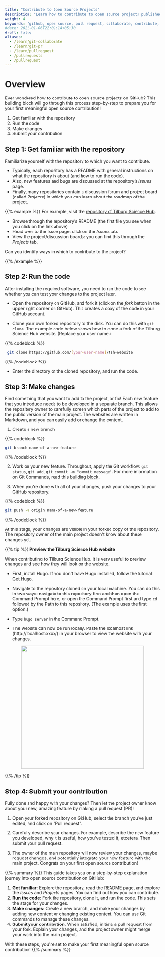 ```yaml
---
title: "Contribute to Open Source Projects"
description: "Learn how to contribute to open source projects published on GitHub."
weight: 4
keywords: "github, open source, pull request, collaborate, contribute, git, repository, forking, cloning, science, project, contribution"
#date: 2021-01-06T22:01:14+05:30
draft: false
aliases:
  - /learn/git-collaborate
  - /learn/git-pr
  - /learn/pullrequest
  - /pullrequests
  - /pullrequest
---
```


# Overview

Ever wondered how to contribute to open source projects on GitHub? This building block will go through this process step-by-step to prepare you for your first meaningful open source contribution!

1.  Get familiar with the repository
2.  Run the code
3.  Make changes
4.  Submit your contribution

## Step 1: Get familiar with the repository

Familiarize yourself with the repository to which you want to contribute.

- Typically, each repository has a README with general instructions on what the repository is about (and how to run the code).
- Also, new features and bugs are discussed at the repository’s _Issues_ page.
- Finally, many repositories contain a discussion forum and project board (called _Projects_) in which you can learn about the roadmap of the project.

{{% example %}}
For example, visit the [repository of Tilburg Science Hub](https://github.com/tilburgsciencehub/tsh-website).

- Browse through the repository’s README (the first file you see when you click on the link above)
- Head over to the issue page: click on the _Issues_ tab.
- View the project/discussion boards: you can find this through the _Projects_ tab.

Can you identify ways in which to contribute to the project?

{{% /example %}}

## Step 2: Run the code

After installing the required software, you need to run the code to see whether you can test your changes to the project later.

- Open the repository on GitHub, and fork it (click on the _fork_ button in the upper right corner on GitHub). This creates a copy of the code in your GitHub account.

- Clone your own forked repository to the disk. You can do this with `git clone`. The example code below shows how to clone a fork of the Tilburg Science Hub website. (Replace your user name.)

{{% codeblock %}}

```bash
 git clone https://github.com/[your-user-name]/tsh-website
```

{{% /codeblock %}}

- Enter the directory of the cloned repository, and run the code.

## Step 3: Make changes

Find something that you want to add to the project, or fix! Each new feature that you introduce needs to be developed in a separate branch. This allows the repository owner to carefully screen which parts of the project to add to the public version of the main project. The websites are written in Markdown, and you can easily add or change the content.

1. Create a new branch

{{% codeblock %}}

```bash
git branch name-of-a-new-feature
```

{{% /codeblock %}}

2. Work on your new feature. Throughout, apply the Git workflow: `git status`, `git add`, `git commit -m "commit message"`. For more information on Git Commands, read this [building block](/topics/contribute-and-share-your-work/most-important-git-commands/).

3. When you’re done with all of your changes, push your changes to your GitHub repository.

{{% codeblock %}}

```bash
git push -u origin name-of-a-new-feature
```

{{% /codeblock %}}

At this stage, your changes are visible in your forked copy of the repository. The repository owner of the main project doesn't know about these changes yet.

{{% tip %}}
**Preview the Tilburg Science Hub website**

When contributing to Tilburg Science Hub, it is very useful to preview changes and see how they will look on the website.

- First, install Hugo. If you don't have Hugo installed, follow the tutorial [Get Hugo](https://tilburgsciencehub.com/topics/collaborate-share/share-your-work/content-creation/hugo-website/get-hugo/).

- Navigate to the repository cloned on your local machine. You can do this in two ways: navigate to this repository first and then open the Command Prompt here, or open the Command Prompt first and type `cd` followed by the Path to this repository. (The example uses the first option.)

- Type `hugo server` in the Command Prompt.

- The website can now be run locally. Paste the localhost link (http://localhost:xxxx/) in your browser to view the website with your changes.

<p align = "center">
<img src = "../images/hugoserver.png" width="400">
</p>

{{% /tip %}}

## Step 4: Submit your contribution

Fully done and happy with your changes? Then let the project owner know about your new, amazing feature by making a pull request (PR)!

1. Open your forked repository on GitHub, select the branch you've just edited, and click on "Pull request".

2. Carefully describe your changes. For example, describe the new feature you developed, why it is useful, how you've tested it, etcetera. Then submit your pull request.

3. The owner of the main repository will now review your changes, maybe request changes, and potentially integrate your new feature with the main project. Congrats on your first open source contribution!

{{% summary %}}
This guide takes you on a step-by-step explanation journey into open source contribution on GitHub:

1. **Get familiar**: Explore the repository, read the README page, and explore the _Issues_ and _Projects_ pages. You can find out how you can contribute.
2. **Run the code**: Fork the repository, clone it, and run the code. This sets the stage for your changes.
3. **Make changes**: Create a new branch, and make your changes by adding new content or changing existing content. You can use Git commands to manage these changes.
4. **Submit your contribution**: When satisfied, initiate a pull request from your fork. Explain your changes, and the project owner might merge your work into the main project.

With these steps, you're set to make your first meaningful open source contribution!
{{% /summary %}}

